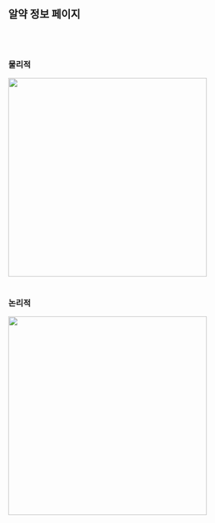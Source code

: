 <h2>알약 정보 페이지</h2>
<br><br>

<div>
  <h3>물리적</h3>
  <img src='https://github.com/Plan00/team2_v2sbm3c/assets/123847576/77209c3f-9db7-427d-a3a5-d9b262145baf' width="400px">
  <br><br>
  <h3>논리적</h3>
  <img src='https://github.com/Plan00/team2_v2sbm3c/assets/123847576/53aad42b-889b-4d93-887e-1e4ed201fbe0' width="400px">
</div>
